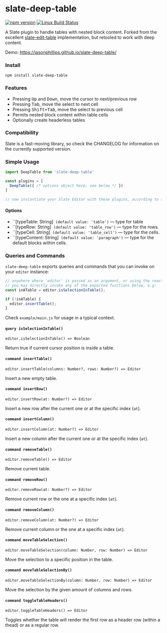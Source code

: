 # slate-deep-table

[![npm version](https://badge.fury.io/js/slate-deep-table.svg)](https://badge.fury.io/js/slate-deep-table)
[![Linux Build Status](https://travis-ci.org/jasonphillips/slate-deep-table.png?branch=master)](https://travis-ci.org/jasonphillips/slate-deep-table)

A Slate plugin to handle tables with nested block content. Forked from the excellent [slate-edit-table](https://github.com/GitbookIO/slate-edit-table) implementation, but retooled to work with deep content.

Demo: https://jasonphillips.github.io/slate-deep-table/

### Install

```
npm install slate-deep-table
```

### Features

- Pressing <kbd>Up</kbd> and <kbd>Down</kbd>, move the cursor to next/previous row
- Pressing <kbd>Tab</kbd>, move the select to next cell
- Pressing <kbd>Shift+Tab</kbd>, move the select to previous cell
- Permits nested block content within table cells
- Optionally create headerless tables

### Compatibility

Slate is a fast-moving library, so check the CHANGELOG for information on the currently supported version.

### Simple Usage

```js
import DeepTable from 'slate-deep-table'

const plugins = [
  DeepTable({ /* options object here; see below */ })
]

// now instantiate your Slate Editor with these plugins, according to slate documentation
```

#### Options

- ``[typeTable: String]` (default value: 'table')` — type for table
- ``[typeRow: String]` (default value: 'table_row')` — type for the rows.
- ``[typeCell: String]` (default value: 'table_cell')` — type for the cells.
- ``[typeContent: String]` (default value: 'paragraph')` — type for the default blocks within cells.

### Queries and Commands

`slate-deep-table` exports queries and commands that you can invoke on your `editor` instance:

```js
// anywhere where 'editor' is passed as an argument, or using the react Component's ref, 
// you may directly invoke any of the exported functions below, e.g:
const inATable = editor.isSelectionInTable();

if (!inATable) {
  editor.insertTable();
}
```

Check `example/main.js` for usage in a typical context. 

#### `query isSelectionInTable()`

`editor.isSelectionInTable() => Boolean`

Return true if current cursor position is inside a table.

#### `command insertTable()`

`editor.insertTable(columns: Number?, rows: Number?) => Editor`

Insert a new empty table.

#### `command insertRow()`

`editor.insertRow(at: Number?) => Editor`

Insert a new row after the current one or at the specific index (`at`).

#### `command insertColumn()`

`editor.insertColumn(at: Number?) => Editor`

Insert a new column after the current one or at the specific index (`at`).

#### `command removeTable()`

`editor.removeTable() => Editor`

Remove current table.

#### `command removeRow()`

`editor.removeRow(at: Number?) => Editor`

Remove current row or the one at a specific index (`at`).

#### `command removeColumn()`

`editor.removeColumn(at: Number?) => Editor`

Remove current column or the one at a specific index (`at`).

#### `command moveTableSelection()`

`editor.moveTableSelection(column: Number, row: Number) => Editor`

Move the selection to a specific position in the table.

#### `command moveTableSelectionBy()`

`editor.moveTableSelectionBy(column: Number, row: Number) => Editor`

Move the selection by the given amount of columns and rows.

#### `command toggleTableHeaders()`

`editor.toggleTableHeaders() => Editor`

Toggles whether the table will render the first row as a header row (within a thead) or as a regular row.


